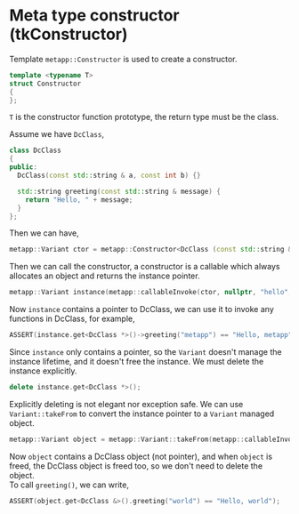 # Meta type constructor (tkConstructor)

Template `metapp::Constructor` is used to create a constructor.  

```c++
template <typename T>
struct Constructor
{
};
```
`T` is the constructor function prototype, the return type must be the class.

Assume we have `DcClass`,  

```c++
class DcClass
{
public:
  DcClass(const std::string & a, const int b) {}

  std::string greeting(const std::string & message) {
    return "Hello, " + message;
  }
};
```

Then we can have,

```c++
metapp::Variant ctor = metapp::Constructor<DcClass (const std::string &, const int)>();
```

Then we can call the constructor, a constructor is a callable which always allocates an object
and returns the instance pointer.  

```c++
metapp::Variant instance(metapp::callableInvoke(ctor, nullptr, "hello", 5));
```

Now `instance` contains a pointer to DcClass, we can use it to invoke any functions in DcClass, for example,

```c++
ASSERT(instance.get<DcClass *>()->greeting("metapp") == "Hello, metapp");
```

Since `instance` only contains a pointer, so the `Variant` doesn't manage the instance lifetime,
and it doesn't free the instance. We must delete the instance explicitly.  

```c++
delete instance.get<DcClass *>();
```

Explicitly deleting is not elegant nor exception safe. We can use `Variant::takeFrom` to convert
the instance pointer to a `Variant` managed object.  

```c++
metapp::Variant object = metapp::Variant::takeFrom(metapp::callableInvoke(ctor, nullptr, "hello", 5));
```

Now `object` contains a DcClass object (not pointer), and when `object` is freed,
the DcClass object is freed too, so we don't need to delete the object.  
To call `greeting()`, we can write,  

```c++
ASSERT(object.get<DcClass &>().greeting("world") == "Hello, world");
```